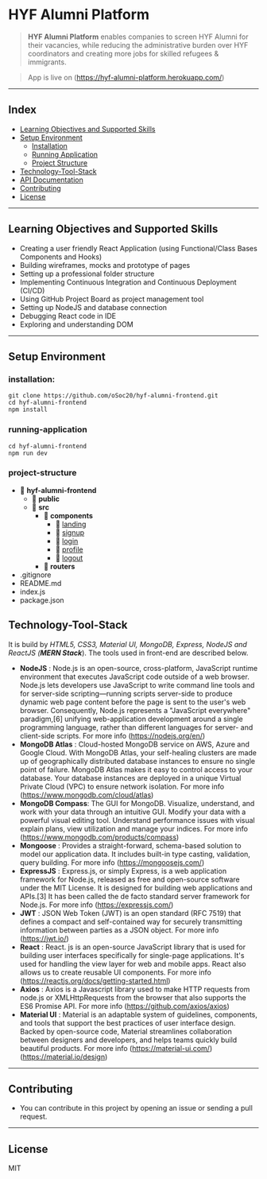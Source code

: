 # HYF Alumni Platform

> **HYF Alumni Platform** enables companies to screen HYF Alumni for their vacancies, while reducing the administrative burden over HYF coordinators and creating more jobs for skilled refugees & immigrants. 

> App is live on (https://hyf-alumni-platform.herokuapp.com/)

---
## Index
* [Learning Objectives and Supported Skills](#learning-objectives-and-supported-skills)
* [Setup Environment](#setup-environment)
	* [Installation](#installation)
	* [Running Application](#running-application)
	* [Project Structure](#project-structure)
* [Technology-Tool-Stack](#technology-tool-stack)
* [API Documentation](https://github.com/oSoc20/hyf-almuni-backend)
* [Contributing](#contributing)
* [License](#license)

---

## Learning Objectives and Supported Skills
* Creating a user friendly React Application (using Functional/Class Bases Components and Hooks)
* Building wireframes, mocks and prototype of pages
* Setting up a professional folder structure
* Implementing Continuous Integration and Continuous Deployment (CI/CD)
* Using GitHub Project Board as project management tool
* Setting up NodeJS and database connection
* Debugging React code in IDE
* Exploring and understanding DOM

---
## Setup Environment

### installation:

```
git clone https://github.com/oSoc20/hyf-alumni-frontend.git
cd hyf-alumni-frontend
npm install
```
### running-application

```
cd hyf-alumni-frontend
npm run dev
```
### project-structure

 * :file_folder: **hyf-alumni-frontend**
   * :file_folder: **public**
   * :file_folder: **src**
     * :file_folder: **components**
        * :file_folder: [landing](https://github.com/oSoc20/hyf-alumni-frontend/tree/development-master/src/components/landing)
        * :file_folder: [signup](https://github.com/oSoc20/hyf-alumni-frontend/tree/development-master/src/components/signup)
        * :file_folder: [login](https://github.com/oSoc20/hyf-alumni-frontend/tree/development-master/src/components/login)
        * :file_folder: [profile](https://github.com/oSoc20/hyf-alumni-frontend/tree/development-master/src/components/profile)
        * :file_folder: [logout](https://github.com/oSoc20/hyf-alumni-frontend/tree/development-master/src/components/logout)
      * :file_folder: **routers**
  * .gitignore
  * README.md
  * index.js
  * package.json    
   
## Technology-Tool-Stack
It is build by *HTML5, CSS3, Material UI, MongoDB, Express, NodeJS and ReactJS (**MERN Stack***). The tools used in front-end are described below.
- **NodeJS** : Node.js is an open-source, cross-platform, JavaScript runtime environment that executes JavaScript code outside of a web browser. Node.js lets developers use JavaScript to write command line tools and for server-side scripting—running scripts server-side to produce dynamic web page content before the page is sent to the user's web browser. Consequently, Node.js represents a "JavaScript everywhere" paradigm,[6] unifying web-application development around a single programming language, rather than different languages for server- and client-side scripts. For more info (https://nodejs.org/en/)
- **MongoDB Atlas** : Cloud-hosted MongoDB service on AWS, Azure and Google Cloud. With MongoDB Atlas, your self-healing clusters are made up of geographically distributed database instances to ensure no single point of failure. MongoDB Atlas makes it easy to control access to your database. Your database instances are deployed in a unique Virtual Private Cloud (VPC) to ensure network isolation. For more info (https://www.mongodb.com/cloud/atlas)
- **MongoDB Compass**: The GUI for MongoDB. Visualize, understand, and work with your data through an intuitive GUI. Modify your data with a powerful visual editing tool. Understand performance issues with visual explain plans, view utilization and manage your indices. For more info (https://www.mongodb.com/products/compass)
- **Mongoose** : Provides a straight-forward, schema-based solution to model our application data. It includes built-in type casting, validation, query building. For more info (https://mongoosejs.com/)
- **ExpressJS** : Express.js, or simply Express, is a web application framework for Node.js, released as free and open-source software under the MIT License. It is designed for building web applications and APIs.[3] It has been called the de facto standard server framework for Node.js. For more info (https://expressjs.com/)
- **JWT** : JSON Web Token (JWT) is an open standard (RFC 7519) that defines a compact and self-contained way for securely transmitting information between parties as a JSON object. For more info (https://jwt.io/)
- **React** : React. js is an open-source JavaScript library that is used for building user interfaces specifically for single-page applications. It's used for handling the view layer for web and mobile apps. React also allows us to create reusable UI components. For more info (https://reactjs.org/docs/getting-started.html)
- **Axios** : Axios is a Javascript library used to make HTTP requests from node.js or XMLHttpRequests from the browser that also supports the ES6 Promise API. For more info (https://github.com/axios/axios)
- **Material UI** : Material is an adaptable system of guidelines, components, and tools that support the best practices of user interface design. Backed by open-source code, Material streamlines collaboration between designers and developers, and helps teams quickly build beautiful products. For more info (https://material-ui.com/) (https://material.io/design)

---

## Contributing
   - You can contribute in this project by opening an issue or sending a pull request.
---

## License
   MIT
